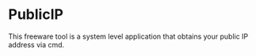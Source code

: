 # PublicIP
This freeware tool is a system level application that obtains your public IP address via cmd.
